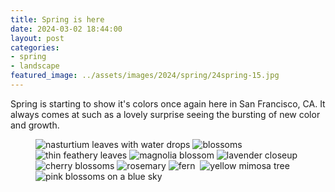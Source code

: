 ```yaml
---
title: Spring is here
date: 2024-03-02 18:44:00
layout: post
categories:
- spring
- landscape
featured_image: ../assets/images/2024/spring/24spring-15.jpg
---
```

Spring is starting to show it's colors once again here in San Francisco, CA. It always comes at such as a lovely surprise seeing the bursting of new color and growth.

<figure class="masonry">
<img src="/assets/images/2024/spring/24spring-4.jpg" alt="nasturtium leaves with water drops">
<img class="two" src="/assets/images/2024/spring/24spring-12.jpg" alt="blossoms">

<img class="two" src="/assets/images/2024/spring/24spring-6.jpg" alt="thin feathery leaves">
<img src="/assets/images/2024/spring/24spring-3.jpg" alt="magnolia blossom">


<img src="/assets/images/2024/spring/24spring-7.jpg" alt="lavender closeup">
<img src="/assets/images/2024/spring/24spring-14.jpg" alt="cherry blossoms">
<img src="/assets/images/2024/spring/24spring-9.jpg" alt="rosemary">
<img src="/assets/images/2024/spring/24spring-8.jpg" alt="fern">
<img src="/assets/images/2024/spring/24spring-13.jpg" alt="">

<img src="/assets/images/2024/spring/24spring-18.jpg" alt="yellow mimosa tree">
<img class="two" src="/assets/images/2024/spring/24spring-15.jpg" alt="pink blossoms on a blue sky">
<img src="/assets/images/2024/spring/24spring-16.jpg" alt="">
</figure>